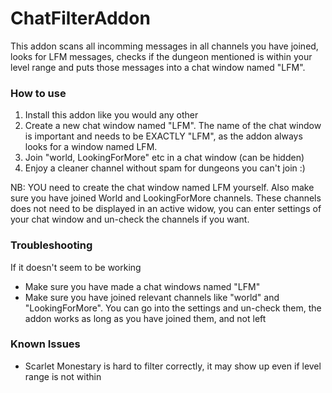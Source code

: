 # ChatFilterAddon
This addon scans all incomming messages in all channels you have joined, looks for LFM messages, checks if the dungeon mentioned is within your level range and puts those messages into a chat window named "LFM". 

### How to use

1. Install this addon like you would any other
2. Create a new chat window named "LFM". The name of the chat window is important and needs to be EXACTLY "LFM", as the addon always looks for a window named LFM. 
3. Join "world, LookingForMore" etc in a chat window (can be hidden)
4. Enjoy a cleaner channel without spam for dungeons you can't join :)




NB: YOU need to create the chat window named LFM yourself. Also make sure you have joined World and LookingForMore channels. These channels does not need to be displayed in an active widow, you can enter settings of your chat window and un-check the channels if you want.



### Troubleshooting

If it doesn't seem to be working

- Make sure you have made a chat windows named "LFM"
- Make sure you have joined relevant channels like "world" and "LookingForMore". You can go into the settings and un-check them, the addon works as long as you have joined them, and not left

### Known Issues

- Scarlet Monestary is hard to filter correctly, it may show up even if level range is not within
